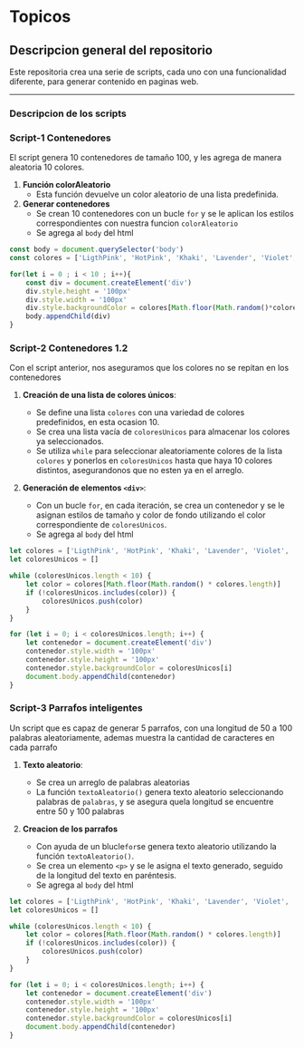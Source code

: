# Topicos
## Descripcion general del repositorio 
Este repositoria crea una serie de scripts, cada uno con una funcionalidad diferente, para generar contenido en paginas web. 

---
### Descripcion de los scripts


### Script-1 Contenedores
El script genera 10 contenedores de tamaño 100, y les agrega de manera aleatoria 10 colores. 

1. **Función colorAleatorio**
   - Esta función devuelve un color aleatorio de una lista predefinida.
2. **Generar contenedores**
   - Se crean 10 contenedores con un bucle `for` y se le aplican los estilos correspondientes con nuestra funcion `colorAleatorio`
   - Se agrega al `body` del html

``` javaScript 
const body = document.querySelector('body')
const colores = ['LigthPink', 'HotPink', 'Khaki', 'Lavender', 'Violet', 'Purple', 'Indigo', 'SpringGreen', 'SkyBlue', 'Navy'];

for(let i = 0 ; i < 10 ; i++){
    const div = document.createElement('div')
    div.style.height = '100px'
    div.style.width = '100px'
    div.style.backgroundColor = colores[Math.floor(Math.random()*colores.length)]
    body.appendChild(div) 
}
```

### Script-2 Contenedores 1.2
Con el script anterior, nos aseguramos que los colores no se repitan en los contenedores

1. **Creación de una lista de colores únicos**:
   - Se define una lista `colores` con una variedad de colores predefinidos, en esta ocasion 10.
   - Se crea una lista vacía de `coloresUnicos` para almacenar los colores ya seleccionados.
   - Se utiliza `while` para seleccionar aleatoriamente colores de la lista `colores` y ponerlos en `coloresUnicos` hasta que haya 10 colores distintos, asegurandonos que no esten ya en el arreglo.

2. **Generación de elementos `<div>`**:
   - Con un bucle `for`, en cada iteración, se crea un contenedor y se le asignan estilos de tamaño y color de fondo utilizando el color correspondiente de `coloresUnicos`.
   - Se agrega al `body` del html

``` javaScript 
let colores = ['LigthPink', 'HotPink', 'Khaki', 'Lavender', 'Violet', 'Purple', 'Indigo', 'SpringGreen', 'SkyBlue', 'Navy', 'Coral', 'Teal', 'Magenta', 'Turquoise', 'Crimson', 'Maroon', 'SlateGray', 'DarkOrange', 'DarkCyan', 'DarkRed'];
let coloresUnicos = []

while (coloresUnicos.length < 10) {
    let color = colores[Math.floor(Math.random() * colores.length)]
    if (!coloresUnicos.includes(color)) {
        coloresUnicos.push(color)
    }
}

for (let i = 0; i < coloresUnicos.length; i++) {
    let contenedor = document.createElement('div')
    contenedor.style.width = '100px'
    contenedor.style.height = '100px'
    contenedor.style.backgroundColor = coloresUnicos[i]
    document.body.appendChild(contenedor)
}
```

### Script-3 Parrafos inteligentes
Un script que es capaz de generar 5 parrafos, con una longitud de 50 a 100 palabras aleatoriamente, ademas muestra la cantidad de caracteres en cada parrafo

1. **Texto aleatorio**:
   - Se crea un arreglo de palabras aleatorias
   - La función `textoAleatorio()` genera texto aleatorio seleccionando palabras de `palabras`, y se asegura quela longitud se encuentre entre 50 y 100 palabras

2. **Creacion de los parrafos**
   - Con ayuda de un blucle`for`se genera texto aleatorio utilizando la función `textoAleatorio()`.
   - Se crea un elemento `<p>` y se le asigna el texto generado, seguido de la longitud del texto en paréntesis.
   - Se agrega al `body` del html

``` javaScript 
let colores = ['LigthPink', 'HotPink', 'Khaki', 'Lavender', 'Violet', 'Purple', 'Indigo', 'SpringGreen', 'SkyBlue', 'Navy', 'Coral', 'Teal', 'Magenta', 'Turquoise', 'Crimson', 'Maroon', 'SlateGray', 'DarkOrange', 'DarkCyan', 'DarkRed'];
let coloresUnicos = []

while (coloresUnicos.length < 10) {
    let color = colores[Math.floor(Math.random() * colores.length)]
    if (!coloresUnicos.includes(color)) {
        coloresUnicos.push(color)
    }
}

for (let i = 0; i < coloresUnicos.length; i++) {
    let contenedor = document.createElement('div')
    contenedor.style.width = '100px'
    contenedor.style.height = '100px'
    contenedor.style.backgroundColor = coloresUnicos[i]
    document.body.appendChild(contenedor)
}
```
